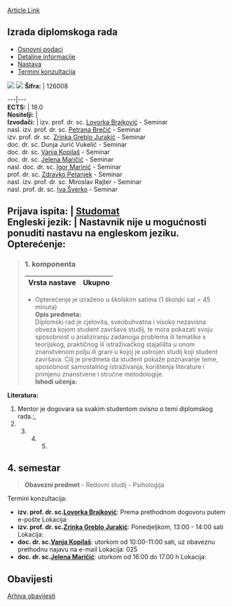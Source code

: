 [Article Link](https://www.fhs.hr/predmet/idr_b)

## Izrada diplomskoga rada
  * [Osnovni podaci](https://www.fhs.hr/predmet/idr_b#v1id-523761_308195_1_0 "Osnovni podaci")
  * [Detaljne informacije](https://www.fhs.hr/predmet/idr_b#v1id-523761_308195_1_1 "Detaljne informacije")
  * [Nastava](https://www.fhs.hr/predmet/idr_b#v1id-523761_308195_1_2 "Nastava")
  * [Termini konzultacija](https://www.fhs.hr/predmet/idr_b#v1id-523761_308195_1_3 "Termini konzultacija")


[![](https://www.fhs.hr/img/flags/gif/hr.gif)](https://www.fhs.hr/predmet/idr_b) [![](https://www.fhs.hr/img/flags/gif/gb.gif)](https://www.fhs.hr/en/course/prothe)
**Šifra:** |  126008  
  
---|---  
**ECTS:** |  18.0   
**Nositelji:** |   
**Izvođači:** |  izv. prof. dr. sc. [Lovorka Brajković](https://www.fhs.hr/djelatnik/lovorka.brajkovic) - Seminar  
nasl. izv. prof. dr. sc. [Petrana Brečić](https://www.fhs.hr/djelatnik/petrana.brecic) - Seminar  
izv. prof. dr. sc. [Zrinka Greblo Jurakić](https://www.fhs.hr/djelatnik/zrinka.greblo_jurakic) - Seminar  
doc. dr. sc. Dunja Jurić Vukelić - Seminar  
doc. dr. sc. [Vanja Kopilaš](https://www.fhs.hr/djelatnik/vanja.kopilas) - Seminar  
doc. dr. sc. [Jelena Maričić](https://www.fhs.hr/djelatnik/jelena.maricic) - Seminar  
nasl. doc. dr. sc. [Igor Marinić](https://www.fhs.hr/djelatnik/igor.marinic) - Seminar  
prof. dr. sc. [Zdravko Petanjek](https://www.fhs.hr/djelatnik/zdravko.petanjek) - Seminar  
nasl. izv. prof. dr. sc. Miroslav Rajter - Seminar  
nasl. prof. dr. sc. [Iva Šverko](https://www.fhs.hr/djelatnik/iva.sverko) - Seminar  
  
**Prijava ispita:** |  [Studomat](http://www.isvu.hr/studomat)  
**Engleski jezik:** |  Nastavnik nije u mogućnosti ponuditi nastavu na engleskom jeziku.   
**Opterećenje:**  
---  
> ### 1. komponenta
> | Vrsta nastave | Ukupno  
> ---|---  
> * Opterećenje je izraženo u školskim satima (1 školski sat = 45 minuta)   
**Opis predmeta:**  
> Diplomski rad je cjelovita, sveobuhvatna i visoko nezavisna obveza kojom student završava studij, te mora pokazati svoju sposobnost u analiziranju zadanoga problema ili tematike s teorijskog, praktičnog ili istraživačkog stajališta u onom znanstvenom polju ili grani u kojoj je ustrojen studij koji student završava. Cilj je predmeta da student pokaže poznavanje teme, sposobnost samostalnog istraživanja, korištenja literature i primjenu znanstvene i stručne metodologije.  
**Ishodi učenja:**  

  
**Literatura:**  
  1. Mentor je dogovara sa svakim studentom ovisno o temi diplomskog rada.;, 
  2.   3.   4.   5. 
  
**4. semestar**  
---  
> **Obavezni predmet** - Redovni studij - Psihologija  
>   
Termini konzultacija: 
  * **izv. prof. dr. sc.[Lovorka Brajković](https://www.fhs.hr/djelatnik/lovorka.brajkovic)**: 
Prema prethodnom dogovoru putem e-pošte
Lokacija: 
  * **izv. prof. dr. sc.[Zrinka Greblo Jurakić](https://www.fhs.hr/djelatnik/zrinka.greblo_jurakic)**: 
Ponedjeljkom, 13:00 - 14:00 sati
Lokacija: 
  * **doc. dr. sc.[Vanja Kopilaš](https://www.fhs.hr/djelatnik/vanja.kopilas)**: 
utorkom od 10:00-11:00 sati, uz obaveznu prethodnu najavu na e-mail
Lokacija: 025 
  * **doc. dr. sc.[Jelena Maričić](https://www.fhs.hr/djelatnik/jelena.maricic)**: 
utorkom od 16.00 do 17.00 h
Lokacija: 


## Obavijesti
[Arhiva obavijesti](https://www.fhs.hr/predmet/idr_b?@=20pnl#news_83107 "Arhiva obavijesti")
